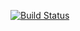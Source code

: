 [![Build Status](https://travis-ci.org/team62/BaseDrive.svg)](https://travis-ci.org/team62/BaseDrive)
